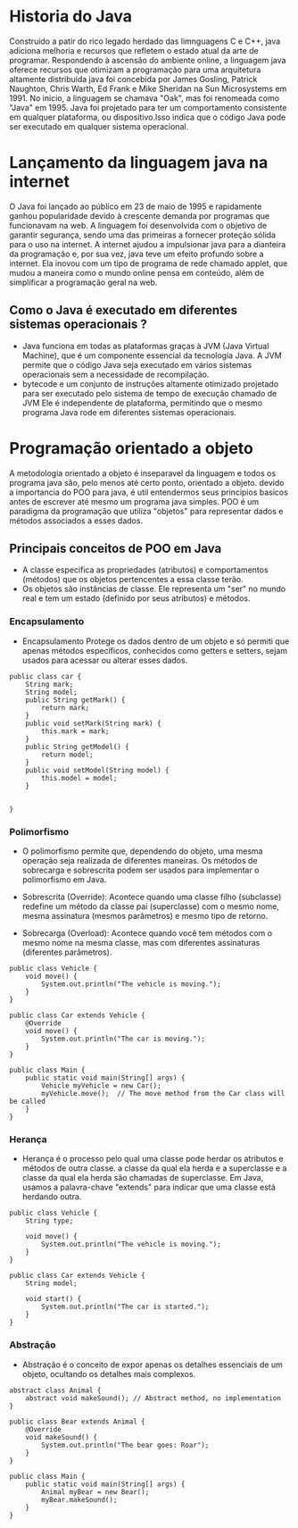# Historia do Java
Construido a patir do rico legado herdado das limnguagens C e C++, java adiciona melhoria e recursos que refletem o estado atual 
da arte de programar. Respondendo à ascensão do ambiente online, a linguagem java oferece recursos que otimizam a programação para uma arquitetura altamente distribuida java foi concebida por James Gosling, Patrick Naughton, Chris Warth, Ed Frank e Mike Sheridan na Sun Microsystems em 1991. No inicio, a linguagem se chamava "Oak", mas foi renomeada como "Java" em 1995. Java foi projetado para ter um comportamento consistente em qualquer plataforma, ou dispositivo.Isso indica que o código Java pode ser executado em qualquer sistema operacional.

# Lançamento da linguagem java na internet
O Java foi lançado ao público em 23 de maio de 1995 e rapidamente ganhou popularidade devido à crescente demanda por programas que funcionavam na web. A linguagem foi desenvolvida com o objetivo de garantir segurança, sendo uma das primeiras a fornecer proteção sólida para o uso na internet. A internet ajudou a impulsionar java para a dianteira da programação e, por sua vez, java teve um efeito profundo sobre a internet. 
 Ela inovou com um tipo de programa de rede chamado applet, que mudou a maneira como o mundo online pensa em conteúdo, além de simplificar a programação geral na web.
  
## Como o Java é executado em diferentes sistemas operacionais ?

- Java funciona em todas as plataformas graças à JVM (Java Virtual Machine), que é um componente essencial da tecnologia Java. A JVM permite que o código Java seja executado em vários sistemas operacionais sem a necessidade de recompilação.
- bytecode e um conjunto de instruções altamente otimizado projetado para ser executado pelo sistema de tempo de execução chamado de JVM Ele é independente de plataforma, permitindo que o mesmo programa Java rode em diferentes sistemas operacionais.

#  Programação orientado a objeto
A metodologia orientado a objeto é inseparavel da linguagem e todos os programa java são, pelo menos até certo ponto, orientado a objeto. devido a importancia do POO para java, é util entendermos seus principios basicos antes de escrever até mesmo um programa java simples. POO é um paradigma da programação que utiliza "objetos" para representar dados e métodos associados a esses dados.

## Principais conceitos de POO em Java

- A classe especifica as propriedades (atributos) e comportamentos (métodos) que os objetos pertencentes a essa classe terão.
- Os objetos são instâncias de classe. Ele representa um "ser" no mundo real e tem um estado (definido por seus atributos) e métodos.

### Encapsulamento
- Encapsulamento Protege os dados dentro de um objeto  e só permiti que apenas métodos específicos, conhecidos como getters e setters, sejam usados para acessar ou alterar esses dados.

```
public class car {
	String mark;
	String model;
	public String getMark() {
		return mark;
	}
	public void setMark(String mark) {
		this.mark = mark;
	}
	public String getModel() {
		return model;
	}
	public void setModel(String model) {
		this.model = model;
	}


}
```
### Polimorfismo
- O polimorfismo permite que, dependendo do objeto, uma mesma operação seja realizada de diferentes maneiras. Os métodos de sobrecarga e sobrescrita podem ser usados para implementar o polimorfismo em Java.

- Sobrescrita (Override): Acontece quando uma classe filho (subclasse) redefine um método da classe pai (superclasse) com o mesmo nome, mesma assinatura (mesmos parâmetros) e mesmo tipo de retorno.

- Sobrecarga (Overload): Acontece quando você tem métodos com o mesmo nome na mesma classe, mas com diferentes assinaturas (diferentes parâmetros).

```
public class Vehicle {
    void move() {
        System.out.println("The vehicle is moving.");
    }
}

public class Car extends Vehicle {
    @Override
    void move() {
        System.out.println("The car is moving.");
    }
}

public class Main {
    public static void main(String[] args) {
        Vehicle myVehicle = new Car();
        myVehicle.move();  // The move method from the Car class will be called
    }
}
```

### Herança
- Herança é o processo pelo qual uma classe pode herdar os atributos e métodos de outra classe. a classe da qual ela herda e a superclasse e a classe da qual ela herda são chamadas de superclasse. Em Java, usamos a palavra-chave "extends" para indicar que uma classe está herdando outra.

```
public class Vehicle {
    String type;

    void move() {
        System.out.println("The vehicle is moving.");
    }
}

public class Car extends Vehicle {
    String model;

    void start() {
        System.out.println("The car is started.");
    }
}
```
### Abstração
- Abstração é o conceito de expor apenas os detalhes essenciais de um objeto, ocultando os detalhes mais complexos.

```
abstract class Animal {
    abstract void makeSound(); // Abstract method, no implementation
}

public class Bear extends Animal {
    @Override
    void makeSound() {
        System.out.println("The bear goes: Roar");
    }
}

public class Main {
    public static void main(String[] args) {
        Animal myBear = new Bear();
        myBear.makeSound(); 
    }
}
```

